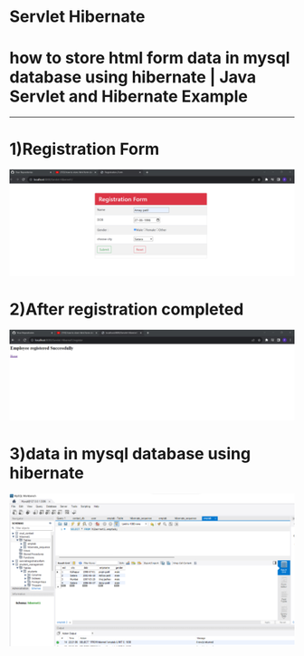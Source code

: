 <h1>Servlet Hibernate</h1>
<h1>how to store html form data in mysql database using hibernate | Java Servlet and Hibernate Example</h1>

-------------------------------------------------------------------------------------------

<h1>1)Registration Form</h1>

![logo](https://github.com/prajinpatil42/Servlet_Hibernate/blob/main/Images/sh1.png)

<h1>2)After registration completed</h1>

![logo](https://github.com/prajinpatil42/Servlet_Hibernate/blob/main/Images/sh2.png)

<h1>3)data in mysql database using hibernate </h1>

![logo](https://github.com/prajinpatil42/Servlet_Hibernate/blob/main/Images/sh3.png)



